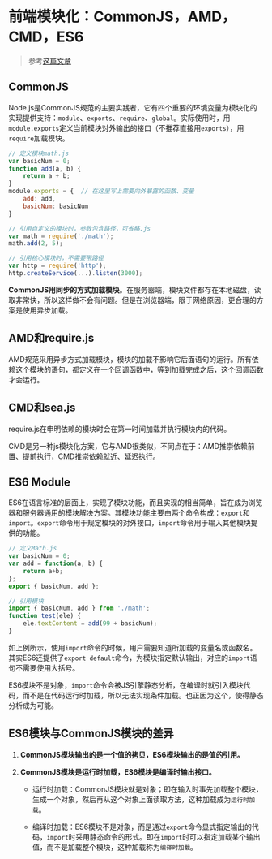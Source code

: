 # 前端模块化：CommonJS，AMD，CMD，ES6

> 参考[这篇文章](<https://juejin.im/post/5aaa37c8f265da23945f365c>)

## **CommonJS**

Node.js是CommonJS规范的主要实践者，它有四个重要的环境变量为模块化的实现提供支持：`module`、`exports`、`require`、`global`。实际使用时，用`module.exports`定义当前模块对外输出的接口（不推荐直接用`exports`），用`require`加载模块。

```js
// 定义模块math.js
var basicNum = 0;
function add(a, b) {
    return a + b;
}
module.exports = {  // 在这里写上需要向外暴露的函数、变量
    add: add,
    basicNum: basicNum
}

// 引用自定义的模块时，参数包含路径，可省略.js
var math = require('./math');
math.add(2, 5);

// 引用核心模块时，不需要带路径
var http = require('http');
http.createService(...).listen(3000);
```

**CommonJS用同步的方式加载模块**。在服务器端，模块文件都存在本地磁盘，读取非常快，所以这样做不会有问题。但是在浏览器端，限于网络原因，更合理的方案是使用异步加载。

## **AMD和require.js**

AMD规范采用异步方式加载模块，模块的加载不影响它后面语句的运行。所有依赖这个模块的语句，都定义在一个回调函数中，等到加载完成之后，这个回调函数才会运行。

## **CMD和sea.js**

require.js在申明依赖的模块时会在第一时间加载并执行模块内的代码。

CMD是另一种js模块化方案，它与AMD很类似，不同点在于：AMD推崇依赖前置、提前执行，CMD推崇依赖就近、延迟执行。

## **ES6 Module**

ES6在语言标准的层面上，实现了模块功能，而且实现的相当简单，旨在成为浏览器和服务器通用的模块解决方案。其模块功能主要由两个命令构成：`export`和`import`。`export`命令用于规定模块的对外接口，`import`命令用于输入其他模块提供的功能。

```js
// 定义Math.js
var basicNum = 0;
var add = function(a, b) {
    return a+b;
};
export { basicNum, add };

// 引用模块
import { basicNum, add } from './math';
function test(ele) {
    ele.textContent = add(99 + basicNum);
}
```

如上例所示，使用`import`命令的时候，用户需要知道所加载的变量名或函数名。其实ES6还提供了`export default`命令，为模块指定默认输出，对应的`import`语句不需要使用大括号。

ES6模块不是对象，`import`命令会被JS引擎静态分析，在编译时就引入模块代码，而不是在代码运行时加载，所以无法实现条件加载。也正因为这个，使得静态分析成为可能。

## ES6模块与CommonJS模块的差异

1. **CommonJS模块输出的是一个值的拷贝，ES6模块输出的是值的引用。**

2. **CommonJS模块是运行时加载，ES6模块是编译时输出接口。**

   - 运行时加载：CommonJS模块就是对象；即在输入时事先加载整个模块，生成一个对象，然后再从这个对象上面读取方法，这种加载成为`运行时加载`。

   - 编译时加载：ES6模块不是对象，而是通过`export`命令显式指定输出的代码，`import`时采用静态命令的形式。即在`import`时可以指定加载某个输出值，而不是加载整个模块，这种加载称为`编译时加载`。

